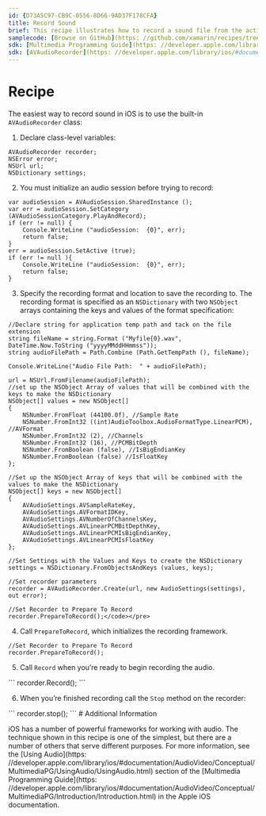 ```yaml
---
id: {D73A5C97-CB9C-0556-8D66-9AD37F178CFA}  
title: Record Sound  
brief: This recipe illustrates how to record a sound file from the active audio input (either the built-in microphone or the audio input) using the AVAudioRecorder class.  
samplecode: [Browse on GitHub](https: //github.com/xamarin/recipes/tree/master/ios/media/sound/record_sound)  
sdk: [Multimedia Programming Guide](https: //developer.apple.com/library/ios/#documentation/AudioVideo/Conceptual/MultimediaPG/Introduction/Introduction.html)  
sdk: [AVAudioRecorder](https: //developer.apple.com/library/ios/#documentation/AVFoundation/Reference/AVAudioRecorder_ClassReference/Reference/Reference.html)  
---
```


<a name="Recipe" class="injected"></a>


# Recipe

The easiest way to record sound in iOS is to use the built-in `AVAudioRecorder`
class: 

1. Declare class-level variables: 
```
AVAudioRecorder recorder;
NSError error;
NSUrl url;
NSDictionary settings;
```

<ol start="2">
  <li>You must initialize an audio session before trying to record: </li>
</ol>

```
var audioSession = AVAudioSession.SharedInstance ();
var err = audioSession.SetCategory (AVAudioSessionCategory.PlayAndRecord);
if (err != null) {
    Console.WriteLine ("audioSession:  {0}", err);
    return false;
}
err = audioSession.SetActive (true);
if (err != null ){
    Console.WriteLine ("audioSession:  {0}", err);
    return false;
}
```
<ol start="3">
  <li>Specify the recording format and location to save the recording to. The
  recording format is specified as an <code>NSDictionary</code> with two <code>NSObject</code> arrays
  containing the keys and values of the format specification: </li>
</ol>

```
//Declare string for application temp path and tack on the file extension
string fileName = string.Format ("Myfile{0}.wav", DateTime.Now.ToString ("yyyyMMddHHmmss"));
string audioFilePath = Path.Combine (Path.GetTempPath (), fileName);

Console.WriteLine("Audio File Path:  " + audioFilePath);

url = NSUrl.FromFilename(audioFilePath);
//set up the NSObject Array of values that will be combined with the keys to make the NSDictionary
NSObject[] values = new NSObject[]
{
    NSNumber.FromFloat (44100.0f), //Sample Rate
    NSNumber.FromInt32 ((int)AudioToolbox.AudioFormatType.LinearPCM), //AVFormat
    NSNumber.FromInt32 (2), //Channels
    NSNumber.FromInt32 (16), //PCMBitDepth
    NSNumber.FromBoolean (false), //IsBigEndianKey
    NSNumber.FromBoolean (false) //IsFloatKey
};

//Set up the NSObject Array of keys that will be combined with the values to make the NSDictionary
NSObject[] keys = new NSObject[]
{
    AVAudioSettings.AVSampleRateKey,
    AVAudioSettings.AVFormatIDKey,
    AVAudioSettings.AVNumberOfChannelsKey,
    AVAudioSettings.AVLinearPCMBitDepthKey,
    AVAudioSettings.AVLinearPCMIsBigEndianKey,
    AVAudioSettings.AVLinearPCMIsFloatKey
};

//Set Settings with the Values and Keys to create the NSDictionary
settings = NSDictionary.FromObjectsAndKeys (values, keys);

//Set recorder parameters
recorder = AVAudioRecorder.Create(url, new AudioSettings(settings), out error);

//Set Recorder to Prepare To Record
recorder.PrepareToRecord();</code></pre>
```
<ol start="4">
  <li>Call <code>PrepareToRecord</code>, which initializes the recording framework.</li>
</ol>

```
//Set Recorder to Prepare To Record
recorder.PrepareToRecord();
```

<ol start="5">
  <li>Call <code>Record</code> when you’re ready to begin recording the audio.</li>
</ol>
```
recorder.Record();
```

<ol start="6">
  <li>When you’re finished recording call the <code>Stop</code> method on the
  recorder: </li>
</ol>
```
recorder.stop();
```
# Additional Information

iOS has a number of powerful frameworks for working with audio. The technique
shown in this recipe is one of the simplest, but there are a number of others
that serve different purposes. For more information, see the [Using Audio](https: //developer.apple.com/library/ios/#documentation/AudioVideo/Conceptual/MultimediaPG/UsingAudio/UsingAudio.html) section of the [Multimedia Programming Guide](https: //developer.apple.com/library/ios/#documentation/AudioVideo/Conceptual/MultimediaPG/Introduction/Introduction.html) in the Apple iOS
documentation.